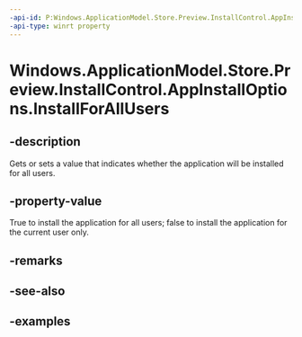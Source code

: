 ```yaml
---
-api-id: P:Windows.ApplicationModel.Store.Preview.InstallControl.AppInstallOptions.InstallForAllUsers
-api-type: winrt property
---
```


<!-- Property syntax.
public bool InstallForAllUsers { get;  set; }
-->

# Windows.ApplicationModel.Store.Preview.InstallControl.AppInstallOptions.InstallForAllUsers

## -description
Gets or sets a value that indicates whether the application will be installed for all users.

## -property-value
True to install the application for all users; false to install the application for the current user only.

## -remarks

## -see-also

## -examples
